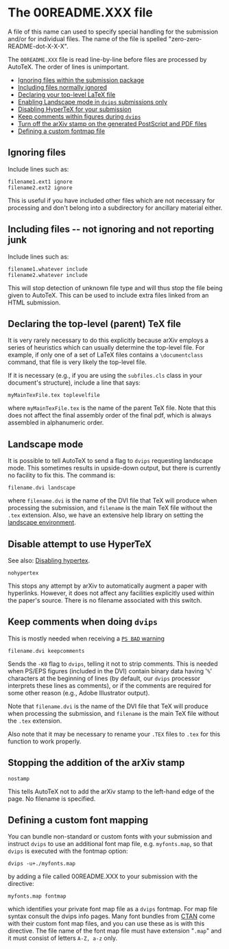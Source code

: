 # The 00README.XXX file

A file of this name can used to specify special handling for the submission and/or for individual files. The name of the file is spelled "zero-zero-README-dot-X-X-X".

The `00README.XXX` file is read line-by-line before files are processed by AutoTeX. The order of lines is unimportant.

*   [Ignoring files within the submission package](#ignoring)
*   [Including files normally ignored](#including)
*   [Declaring your top-level LaTeX file](#toplevel)
*   [Enabling Landscape mode in `dvips` submissions only](#landscape)
*   [Disabling HyperTeX for your submission](#nohypertex)
*   [Keep comments within figures during `dvips`](#keepcomments)
*   [Turn off the arXiv stamp on the generated PostScript and PDF files](#nostamp)
*   [Defining a custom fontmap file](#fontmap)

<a name="ignoring" id="ignoring"></a>

## Ignoring files

Include lines such as:

```
filename1.ext1 ignore
filename2.ext2 ignore
```

This is useful if you have included other files which are not necessary for processing and don't belong into a subdirectory for ancillary material either.

<a name="including" id="including"></a>

## Including files -- not ignoring and not reporting junk

Include lines such as:

```
filename1.whatever include
filename2.whatever include
```

This will stop detection of unknown file type and will thus stop the file being given to AutoTeX. This can be used to include extra files linked from an HTML submission.

<a name="toplevel" id="toplevel"></a>

## Declaring the top-level (parent) TeX file

It is very rarely necessary to do this explicitly because arXiv employs a series of heuristics which can usually determine the top-level file. For example, if only one of a set of LaTeX files contains a `\documentclass` command, that file is very likely the top-level file.

If it is necessary (e.g., if you are using the `subfiles.cls` class in your document's structure), include a line that says:

```
myMainTexFile.tex toplevelfile
```

where `myMainTexFile.tex` is the name of the parent TeX file. Note that this does not affect the final assembly order of the final pdf, which is always assembled in alphanumeric order.

<a name="landscape" id="landscape"></a>

## Landscape mode

It is possible to tell AutoTeX to send a flag to `dvips` requesting landscape mode. This sometimes results in upside-down output, but there is currently no facility to fix this. The command is:

```
filename.dvi landscape
```

where `filename.dvi` is the name of the DVI file that TeX will produce when processing the submission, and `filename` is the main TeX file without the `.tex` extension. Also, we have an extensive help library on setting the [landscape environment](faq/landscape.md).

<a name="nohypertex" id="nohypertex"></a>

## Disable attempt to use HyperTeX

See also: [Disabling hypertex](faq/mistakes.md#nohypertex).

```
nohypertex
```

This stops any attempt by arXiv to automatically augment a paper with hyperlinks. However, it does not affect any facilities explicitly used within the paper's source. There is no filename associated with this switch.

<a name="keepcomments" id="keepcomments"></a>

## Keep comments when doing `dvips`

This is mostly needed when receiving a [`PS BAD` warning](faq/mistakes.md#psbad)

```
filename.dvi keepcomments
```

Sends the `-K0` flag to `dvips`, telling it not to strip comments. This is needed when PS/EPS figures (included in the DVI) contain binary data having '`%`' characters at the beginning of lines (by default, our `dvips` processor interprets these lines as comments), or if the comments are required for some other reason (e.g., Adobe Illustrator output).

Note that `filename.dvi` is the name of the DVI file that TeX will produce when processing the submission, and `filename` is the main TeX file without the `.tex` extension.

Also note that it may be necessary to rename your `.TEX` files to `.tex` for this function to work properly.

<a name="nostamp" id="nostamp"></a>

## Stopping the addition of the arXiv stamp

```
nostamp
```

This tells AutoTeX not to add the arXiv stamp to the left-hand edge of the page. No filename is specified.

<a name="fontmap" id="fontmap"></a>

## Defining a custom font mapping

You can bundle non-standard or custom fonts with your submission and instruct `dvips` to use an additional font map file, e.g. `myfonts.map`, so that `dvips` is executed with the fontmap option:

`dvips -u+./myfonts.map`

by adding a file called 00README.XXX to your submission with the directive:

```
myfonts.map fontmap
```

which identifies your private font map file as a `dvips` fontmap. For map file syntax consult the dvips info pages. Many font bundles from [CTAN](http://www.ctan.org/) come with their custom font map files, and you can use these as is with this directive. The file name of the font map file must have extension "`.map`" and it must consist of letters `A-Z, a-z` only.
